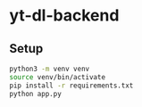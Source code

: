 # yt-dl-backend

## Setup
```bash
python3 -m venv venv
source venv/bin/activate
pip install -r requirements.txt
python app.py
